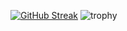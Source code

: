 
[![GitHub Streak](https://github-readme-streak-stats.herokuapp.com?user=shawnjohnson14)](https://git.io/streak-stats)
![trophy](https://github-profile-trophy.vercel.app/?username=shawnjohnson14)
